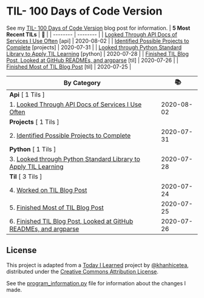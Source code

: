# TIL- 100 Days of Code Version

See my [TIL- 100 Days of Code Version](https://github.com/KatherineMichel/portfolio/blob/master/regular-blog-posts/til-100-days-of-code-version.md) blog post for information.
| **5 Most Recent TILs** | :tada: |
| -------- | -------- |
| [Looked Through API Docs of Services I Use Often](api/looking-through-api-docs-of-services-i-use-often.md) [api] | 2020-08-02 |
| [Identified Possible Projects to Complete](projects/identified-possible-projects-to-complete.md) [projects] | 2020-07-31 |
| [Looked through Python Standard Library to Apply TIL Learning](python/looked-through-python-standard-library-to-apply-til-learning.md) [python] | 2020-07-28 |
| [Finished TIL Blog Post, Looked at GitHub READMEs, and argparse](til/finished-til-blog-post-looked-at-github-readmes-and-argparse.md) [til] | 2020-07-26 |
| [Finished Most of TIL Blog Post](til/finished-most-of-til-blog-post.md) [til] | 2020-07-25 |

| **By Category** | :books: |
| -------- | -------- |
| **Api** [ 1 Tils ] | |
| 1. [Looked Through API Docs of Services I Use Often](api/looking-through-api-docs-of-services-i-use-often.md) | 2020-08-02 |
| **Projects** [ 1 Tils ] | |
| 2. [Identified Possible Projects to Complete](projects/identified-possible-projects-to-complete.md) | 2020-07-31 |
| **Python** [ 1 Tils ] | |
| 3. [Looked through Python Standard Library to Apply TIL Learning](python/looked-through-python-standard-library-to-apply-til-learning.md) | 2020-07-28 |
| **Til** [ 3 Tils ] | |
| 4. [Worked on TIL Blog Post](til/worked-on-til-blog-post.md) | 2020-07-24 |
| 5. [Finished Most of TIL Blog Post](til/finished-most-of-til-blog-post.md) | 2020-07-25 |
| 6. [Finished TIL Blog Post, Looked at GitHub READMEs, and argparse](til/finished-til-blog-post-looked-at-github-readmes-and-argparse.md) | 2020-07-26 |


## License

This project is adapted from a [Today I Learned](https://github.com/khanhicetea/today-i-learned/) project by [@khanhicetea](https://github.com/khanhicetea), distributed under the [Creative Commons Attribution License](http://creativecommons.org/licenses/by/3.0/). 

See the [program_information.py](program_information.py) file for information about the changes I made.
